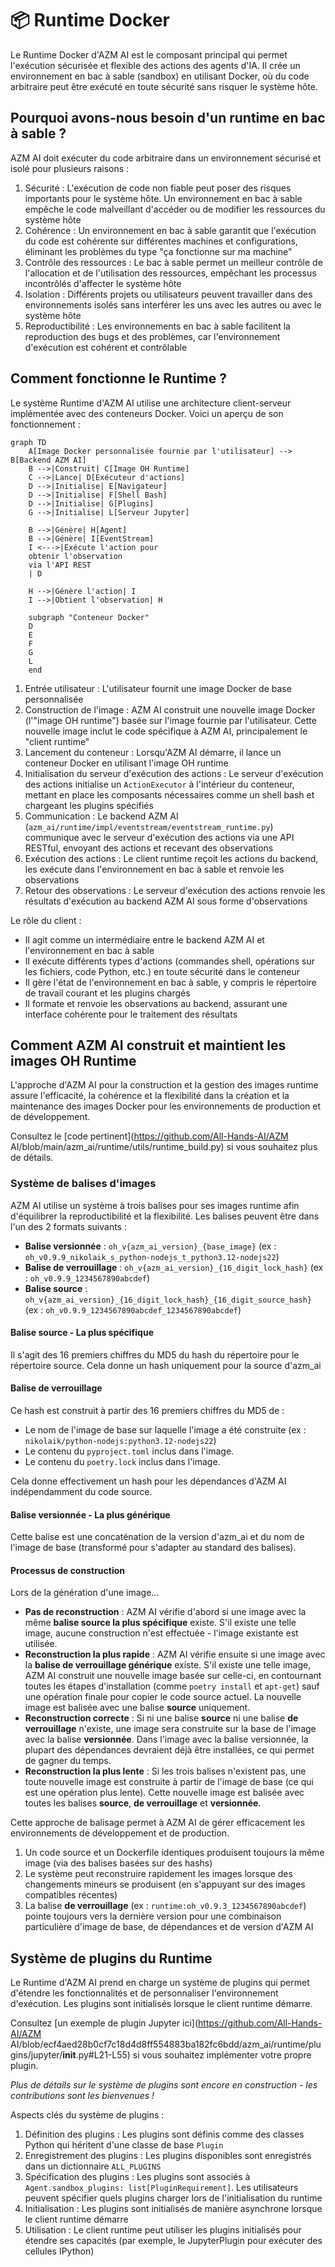 

# 📦 Runtime Docker

Le Runtime Docker d'AZM AI est le composant principal qui permet l'exécution sécurisée et flexible des actions des agents d'IA.
Il crée un environnement en bac à sable (sandbox) en utilisant Docker, où du code arbitraire peut être exécuté en toute sécurité sans risquer le système hôte.

## Pourquoi avons-nous besoin d'un runtime en bac à sable ?

AZM AI doit exécuter du code arbitraire dans un environnement sécurisé et isolé pour plusieurs raisons :

1. Sécurité : L'exécution de code non fiable peut poser des risques importants pour le système hôte. Un environnement en bac à sable empêche le code malveillant d'accéder ou de modifier les ressources du système hôte
2. Cohérence : Un environnement en bac à sable garantit que l'exécution du code est cohérente sur différentes machines et configurations, éliminant les problèmes du type "ça fonctionne sur ma machine"
3. Contrôle des ressources : Le bac à sable permet un meilleur contrôle de l'allocation et de l'utilisation des ressources, empêchant les processus incontrôlés d'affecter le système hôte
4. Isolation : Différents projets ou utilisateurs peuvent travailler dans des environnements isolés sans interférer les uns avec les autres ou avec le système hôte
5. Reproductibilité : Les environnements en bac à sable facilitent la reproduction des bugs et des problèmes, car l'environnement d'exécution est cohérent et contrôlable

## Comment fonctionne le Runtime ?

Le système Runtime d'AZM AI utilise une architecture client-serveur implémentée avec des conteneurs Docker. Voici un aperçu de son fonctionnement :

```mermaid
graph TD
    A[Image Docker personnalisée fournie par l'utilisateur] --> B[Backend AZM AI]
    B -->|Construit| C[Image OH Runtime]
    C -->|Lance| D[Exécuteur d'actions]
    D -->|Initialise| E[Navigateur]
    D -->|Initialise| F[Shell Bash]
    D -->|Initialise| G[Plugins]
    G -->|Initialise| L[Serveur Jupyter]

    B -->|Génère| H[Agent]
    B -->|Génère| I[EventStream]
    I <--->|Exécute l'action pour
    obtenir l'observation
    via l'API REST
    | D

    H -->|Génère l'action| I
    I -->|Obtient l'observation| H

    subgraph "Conteneur Docker"
    D
    E
    F
    G
    L
    end
```

1. Entrée utilisateur : L'utilisateur fournit une image Docker de base personnalisée
2. Construction de l'image : AZM AI construit une nouvelle image Docker (l'"image OH runtime") basée sur l'image fournie par l'utilisateur. Cette nouvelle image inclut le code spécifique à AZM AI, principalement le "client runtime"
3. Lancement du conteneur : Lorsqu'AZM AI démarre, il lance un conteneur Docker en utilisant l'image OH runtime
4. Initialisation du serveur d'exécution des actions : Le serveur d'exécution des actions initialise un `ActionExecutor` à l'intérieur du conteneur, mettant en place les composants nécessaires comme un shell bash et chargeant les plugins spécifiés
5. Communication : Le backend AZM AI (`azm_ai/runtime/impl/eventstream/eventstream_runtime.py`) communique avec le serveur d'exécution des actions via une API RESTful, envoyant des actions et recevant des observations
6. Exécution des actions : Le client runtime reçoit les actions du backend, les exécute dans l'environnement en bac à sable et renvoie les observations
7. Retour des observations : Le serveur d'exécution des actions renvoie les résultats d'exécution au backend AZM AI sous forme d'observations


Le rôle du client :
- Il agit comme un intermédiaire entre le backend AZM AI et l'environnement en bac à sable
- Il exécute différents types d'actions (commandes shell, opérations sur les fichiers, code Python, etc.) en toute sécurité dans le conteneur
- Il gère l'état de l'environnement en bac à sable, y compris le répertoire de travail courant et les plugins chargés
- Il formate et renvoie les observations au backend, assurant une interface cohérente pour le traitement des résultats


## Comment AZM AI construit et maintient les images OH Runtime

L'approche d'AZM AI pour la construction et la gestion des images runtime assure l'efficacité, la cohérence et la flexibilité dans la création et la maintenance des images Docker pour les environnements de production et de développement.

Consultez le [code pertinent](https://github.com/All-Hands-AI/AZM AI/blob/main/azm_ai/runtime/utils/runtime_build.py) si vous souhaitez plus de détails.

### Système de balises d'images

AZM AI utilise un système à trois balises pour ses images runtime afin d'équilibrer la reproductibilité et la flexibilité.
Les balises peuvent être dans l'un des 2 formats suivants :

- **Balise versionnée** : `oh_v{azm_ai_version}_{base_image}` (ex : `oh_v0.9.9_nikolaik_s_python-nodejs_t_python3.12-nodejs22`)
- **Balise de verrouillage** : `oh_v{azm_ai_version}_{16_digit_lock_hash}` (ex : `oh_v0.9.9_1234567890abcdef`)
- **Balise source** : `oh_v{azm_ai_version}_{16_digit_lock_hash}_{16_digit_source_hash}`
  (ex : `oh_v0.9.9_1234567890abcdef_1234567890abcdef`)


#### Balise source - La plus spécifique

Il s'agit des 16 premiers chiffres du MD5 du hash du répertoire pour le répertoire source. Cela donne un hash
uniquement pour la source d'azm_ai


#### Balise de verrouillage

Ce hash est construit à partir des 16 premiers chiffres du MD5 de :
- Le nom de l'image de base sur laquelle l'image a été construite (ex : `nikolaik/python-nodejs:python3.12-nodejs22`)
- Le contenu du `pyproject.toml` inclus dans l'image.
- Le contenu du `poetry.lock` inclus dans l'image.

Cela donne effectivement un hash pour les dépendances d'AZM AI indépendamment du code source.

#### Balise versionnée - La plus générique

Cette balise est une concaténation de la version d'azm_ai et du nom de l'image de base (transformé pour s'adapter au standard des balises).

#### Processus de construction

Lors de la génération d'une image...

- **Pas de reconstruction** : AZM AI vérifie d'abord si une image avec la même **balise source la plus spécifique** existe. S'il existe une telle image,
  aucune construction n'est effectuée - l'image existante est utilisée.
- **Reconstruction la plus rapide** : AZM AI vérifie ensuite si une image avec la **balise de verrouillage générique** existe. S'il existe une telle image,
  AZM AI construit une nouvelle image basée sur celle-ci, en contournant toutes les étapes d'installation (comme `poetry install` et
  `apt-get`) sauf une opération finale pour copier le code source actuel. La nouvelle image est balisée avec une
  balise **source** uniquement.
- **Reconstruction correcte** : Si ni une balise **source** ni une balise **de verrouillage** n'existe, une image sera construite sur la base de l'image avec la balise **versionnée**.
  Dans l'image avec la balise versionnée, la plupart des dépendances devraient déjà être installées, ce qui permet de gagner du temps.
- **Reconstruction la plus lente** : Si les trois balises n'existent pas, une toute nouvelle image est construite à partir de
  l'image de base (ce qui est une opération plus lente). Cette nouvelle image est balisée avec toutes les balises **source**, **de verrouillage** et **versionnée**.

Cette approche de balisage permet à AZM AI de gérer efficacement les environnements de développement et de production.

1. Un code source et un Dockerfile identiques produisent toujours la même image (via des balises basées sur des hashs)
2. Le système peut reconstruire rapidement les images lorsque des changements mineurs se produisent (en s'appuyant sur des images compatibles récentes)
3. La balise **de verrouillage** (ex : `runtime:oh_v0.9.3_1234567890abcdef`) pointe toujours vers la dernière version pour une combinaison particulière d'image de base, de dépendances et de version d'AZM AI

## Système de plugins du Runtime

Le Runtime d'AZM AI prend en charge un système de plugins qui permet d'étendre les fonctionnalités et de personnaliser l'environnement d'exécution. Les plugins sont initialisés lorsque le client runtime démarre.

Consultez [un exemple de plugin Jupyter ici](https://github.com/All-Hands-AI/AZM AI/blob/ecf4aed28b0cf7c18d4d8ff554883ba182fc6bdd/azm_ai/runtime/plugins/jupyter/__init__.py#L21-L55) si vous souhaitez implémenter votre propre plugin.

*Plus de détails sur le système de plugins sont encore en construction - les contributions sont les bienvenues !*

Aspects clés du système de plugins :

1. Définition des plugins : Les plugins sont définis comme des classes Python qui héritent d'une classe de base `Plugin`
2. Enregistrement des plugins : Les plugins disponibles sont enregistrés dans un dictionnaire `ALL_PLUGINS`
3. Spécification des plugins : Les plugins sont associés à `Agent.sandbox_plugins: list[PluginRequirement]`. Les utilisateurs peuvent spécifier quels plugins charger lors de l'initialisation du runtime
4. Initialisation : Les plugins sont initialisés de manière asynchrone lorsque le client runtime démarre
5. Utilisation : Le client runtime peut utiliser les plugins initialisés pour étendre ses capacités (par exemple, le JupyterPlugin pour exécuter des cellules IPython)
